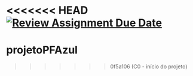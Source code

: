 <<<<<<< HEAD
[![Review Assignment Due Date](https://classroom.github.com/assets/deadline-readme-button-22041afd0340ce965d47ae6ef1cefeee28c7c493a6346c4f15d667ab976d596c.svg)](https://classroom.github.com/a/OtqBkTFh)
=======
# projetoPFAzul
>>>>>>> 0f5a106 (C0 - início do projeto)
